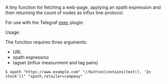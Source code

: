 A tiny function for fetching a web-page, applying an xpath expression and then returning the count of nodes as influx line-protocol.

For use with the Telegraf [exec](https://github.com/influxdata/telegraf/tree/master/plugins/inputs/exec) plugin.

Usage:

The function requires three arguments:

  - URL
  - xpath expressino
  - tagset (influx measurment and tag pairs)

```
$ xpath "https://www.example.com" "//button[contains(text(), 'In stock')]" "xpath,retailer=company"
```